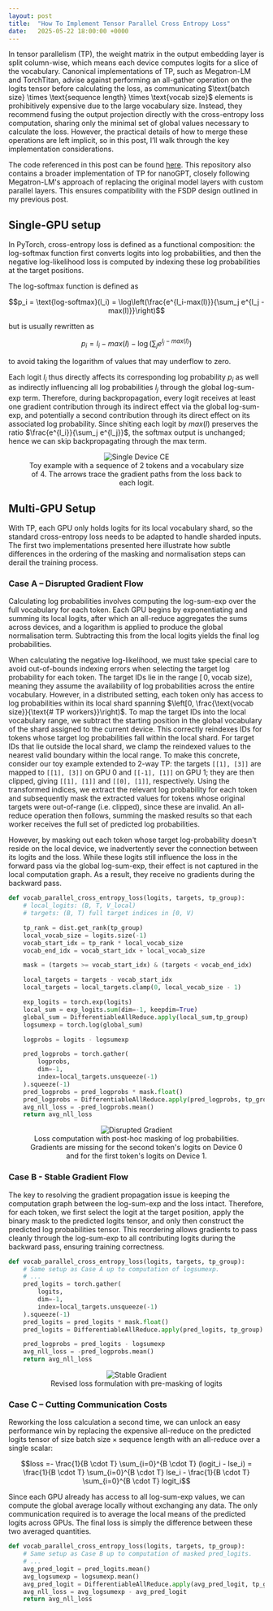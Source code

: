 ```yaml
---
layout: post
title:  "How To Implement Tensor Parallel Cross Entropy Loss"
date:   2025-05-22 18:00:00 +0000
---
```


In tensor parallelism (TP), the weight matrix in the output embedding layer is split column-wise, which means each device computes logits for a slice of the vocabulary. Canonical implementations of TP, such as Megatron-LM and TorchTitan, advise against performing an all-gather operation on the logits tensor before calculating the loss, as communicating $\text{batch size} \times \text{sequence length} \times \text{vocab size}\$ elements is prohibitively expensive due to the large vocabulary size. Instead, they recommend fusing the output projection directly with the cross-entropy loss computation, sharing only the minimal set of global values necessary to calculate the loss. However, the practical details of how to merge these operations are left implicit, so in this post, I’ll walk through the key implementation considerations.

The code referenced in this post can be found [here](https://github.com/rushilbhat/parallelism-experiments). This repository also contains a broader implementation of TP for nanoGPT, closely following Megatron-LM's approach of replacing the original model layers with custom parallel layers. This ensures compatibility with the FSDP design outlined in my previous post.

## Single-GPU setup

In PyTorch, cross-entropy loss is defined as a functional composition: the log-softmax function first converts logits into log probabilities, and then the negative log-likelihood loss is computed by indexing these log probabilities at the target positions.

The log-softmax function is defined as

$$p_i = \text{log-softmax}(l_i) = \log\left(\frac{e^{l_i-max(l)}}{\sum_j e^{l_j - max(l)}}\right)$$

but is usually rewritten as

$$p_i = l_i - max(l) - \log\left(\sum_j e^{l_j-max(l)}\right)$$

to avoid taking the logarithm of values that may underflow to zero.

Each logit $l_i$ thus directly affects its corresponding log probability $p_i$ as well as indirectly influencing all log probabilities $l_j$ through the global log-sum-exp term. Therefore, during backpropagation, every logit receives at least one gradient contribution through its indirect effect via the global log-sum-exp, and potentially a second contribution through its direct effect on its associated log probability.
Since shiting each logit by $max(l)$ preserves the ratio $\frac{e^{l_i}}{\sum_j e^{l_j}}$, the softmax output is unchanged; hence we can skip backpropagating through the max term.

<figure style="text-align: center;">
  <img src="/assets/images/single-device-ce.png" alt="Single Device CE"/>
  <figcaption>Toy example with a sequence of 2 tokens and a vocabulary size of 4. The arrows trace the gradient paths from the loss back to each logit.</figcaption>
</figure>

## Multi-GPU Setup

With TP, each GPU only holds logits for its local vocabulary shard, so the standard cross-entropy loss needs to be adapted to handle sharded inputs. The first two implementations presented here illustrate how subtle differences in the ordering of the masking and normalisation steps can derail the training process.

### Case A – Disrupted Gradient Flow


Calculating log probabilities involves computing the log-sum-exp over the full vocabulary for each token. Each GPU begins by exponentiating and summing its local logits, after which an all-reduce aggregates the sums across devices, and a logarithm is applied to produce the global normalisation term. Subtracting this from the local logits yields the final log probabilities.

When calculating the negative log-likelihood, we must take special care to avoid out-of-bounds indexing errors when selecting the target log probability for each token. The target IDs lie in the range $\bigl[\,0,\;\text{vocab size}\bigr)$, meaning they assume the availability of log probabilities across the entire vocabulary. However, in a distributed setting, each token only has access to log probabilities within its local shard spanning $\left[0, \frac{\text{vocab size}}{\text{# TP workers}}\right)$. To map the target IDs into the local vocabulary range, we subtract the starting position in the global vocabulary of the shard assigned to the current device. This correctly reindexes IDs for tokens whose target log probabilities fall within the local shard. For target IDs that lie outside the local shard, we clamp the reindexed values to the nearest valid boundary within the local range. To make this concrete, consider our toy example extended to 2-way TP: the targets `[[1], [3]]` are mapped to `[[1], [3]]` on GPU 0 and `[[-1], [1]]` on GPU 1; they are then clipped, giving `[[1], [1]]` and `[[0], [1]]`, respectively. Using the transformed indices, we extract the relevant log probability for each token and subsequently mask the extracted values for tokens whose original targets were out-of-range (i.e. clipped), since these are invalid. An all-reduce operation then follows, summing the masked results so that each worker receives the full set of predicted log probabilities.

However, by masking out each token whose target log-probability doesn't reside on the local device, we inadvertently sever the connection between its logits and the loss. While these logits still influence the loss in the forward pass via the global log-sum-exp, their effect is not captured in the local computation graph. As a result, they receive no gradients during the backward pass.

```python
def vocab_parallel_cross_entropy_loss(logits, targets, tp_group):
    # local_logits: (B, T, V_local)
    # targets: (B, T) full target indices in [0, V)

    tp_rank = dist.get_rank(tp_group)
    local_vocab_size = logits.size(-1)
    vocab_start_idx = tp_rank * local_vocab_size
    vocab_end_idx = vocab_start_idx + local_vocab_size

    mask = (targets >= vocab_start_idx) & (targets < vocab_end_idx)

    local_targets = targets - vocab_start_idx
    local_targets = local_targets.clamp(0, local_vocab_size - 1)

    exp_logits = torch.exp(logits)
    local_sum = exp_logits.sum(dim=-1, keepdim=True)
    global_sum = DifferentiableAllReduce.apply(local_sum,tp_group)
    logsumexp = torch.log(global_sum)

    logprobs = logits - logsumexp

    pred_logprobs = torch.gather(
        logprobs, 
        dim=-1, 
        index=local_targets.unsqueeze(-1)
    ).squeeze(-1)
    pred_logprobs = pred_logprobs * mask.float()
    pred_logprobs = DifferentiableAllReduce.apply(pred_logprobs, tp_group)
    avg_nll_loss = -pred_logprobs.mean()
    return avg_nll_loss
```

<figure style="text-align: center;">
  <img src="/assets/images/disrupted-gradient.png" alt="Disrupted Gradient"/>
  <figcaption>Loss computation with post-hoc masking of log probabilities. Gradients are missing for the second token's logits on Device 0 and for the first token's logits on Device 1.</figcaption>
</figure>

### Case B - Stable Gradient Flow
The key to resolving the gradient propagation issue is keeping the computation graph between the log-sum-exp and the loss intact. Therefore, for each token, we first select the logit at the target position, apply the binary mask to the predicted logits tensor, and only then construct the predicted log probabilities tensor. This reordering allows gradients to pass cleanly through the log-sum-exp to all contributing logits during the backward pass, ensuring training correctness.

```python 
def vocab_parallel_cross_entropy_loss(logits, targets, tp_group):
    # Same setup as Case A up to computation of logsumexp.
    # ...
    pred_logits = torch.gather(
        logits, 
        dim=-1, 
        index=local_targets.unsqueeze(-1)
    ).squeeze(-1)
    pred_logits = pred_logits * mask.float()
    pred_logits = DifferentiableAllReduce.apply(pred_logits, tp_group)

    pred_logprobs = pred_logits - logsumexp
    avg_nll_loss = -pred_logprobs.mean()
    return avg_nll_loss
```

<figure style="text-align: center;">
  <img src="/assets/images/stable-gradient.png" alt="Stable Gradient" />
  <figcaption>Revised loss formulation with pre-masking of logits</figcaption>
</figure>

### Case C – Cutting Communication Costs
 Reworking the loss calculation a second time, we can unlock an easy performance win by replacing the expensive all-reduce on the predicted logits tensor of size $\text{batch size} \times \text{sequence length}$ with an all-reduce over a single scalar:

$$loss =- \frac{1}{B \cdot T} \sum_{i=0}^{B \cdot T} (logit_i - lse_i) = \frac{1}{B \cdot T} \sum_{i=0}^{B \cdot T} lse_i - \frac{1}{B \cdot T} \sum_{i=0}^{B \cdot T} logit_i$$

Since each GPU already has access to all log-sum-exp values, we can compute the global average locally without exchanging any data. The only communication required is to average the local means of the predicted logits across GPUs. The final loss is simply the difference between these two averaged quantities.

```python
def vocab_parallel_cross_entropy_loss(logits, targets, tp_group):
    # Same setup as Case B up to computation of masked pred_logits.
    # ...
    avg_pred_logit = pred_logits.mean()
    avg_logsumexp = logsumexp.mean()
    avg_pred_logit = DifferentiableAllReduce.apply(avg_pred_logit, tp_group)
    avg_nll_loss = avg_logsumexp - avg_pred_logit
    return avg_nll_loss
```